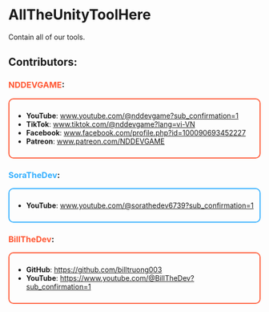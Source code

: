 # AllTheUnityToolHere

Contain all of our tools.

## Contributors:

### **<span style="color:#FF5733;">NDDEVGAME</span>**:

<div style="border: 2px solid #FF5733; padding: 10px; margin: 10px 0; border-radius: 10px;">
  <ul>
    <li><strong>YouTube</strong>: <a href="https://www.youtube.com/@nddevgame?sub_confirmation=1" target="_blank">www.youtube.com/@nddevgame?sub_confirmation=1</a></li>
    <li><strong>TikTok</strong>: <a href="https://www.tiktok.com/@nddevgame?lang=vi-VN" target="_blank">www.tiktok.com/@nddevgame?lang=vi-VN</a></li>
    <li><strong>Facebook</strong>: <a href="https://www.facebook.com/profile.php?id=100090693452227" target="_blank">www.facebook.com/profile.php?id=100090693452227</a></li>
    <li><strong>Patreon</strong>: <a href="https://www.patreon.com/NDDEVGAME" target="_blank">www.patreon.com/NDDEVGAME</a></li>
  </ul>
</div>

### **<span style="color:#33AFFF;">SoraTheDev</span>**:

<div style="border: 2px solid #33AFFF; padding: 10px; margin: 10px 0; border-radius: 10px;">
  <ul>
    <li><strong>YouTube</strong>: <a href="https://www.youtube.com/@sorathedev6739?sub_confirmation=1" target="_blank">www.youtube.com/@sorathedev6739?sub_confirmation=1</a></li>
  </ul>
</div>

### **<span style="color:#FF5733;">BillTheDev</span>**:

<div style="border: 2px solid #FF5733; padding: 10px; margin: 10px 0; border-radius: 10px;">
  <ul>
    <li><strong>GitHub</strong>: <a href="https://github.com/billtruong003" target="_blank">https://github.com/billtruong003</a></li>
    <li><strong>YouTube</strong>: <a href="https://www.youtube.com/@BillTheDev?sub_confirmation=1" target="_blank">https://www.youtube.com/@BillTheDev?sub_confirmation=1</a></li>
  </ul>
</div>
